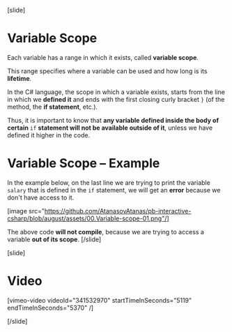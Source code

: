 [slide]
# Variable Scope
Each variable has a range in which it exists, called **variable scope**. 

This range specifies where a variable can be used and how long is its **lifetime**. 

In the C# language, the scope in which a variable exists, starts from the line in which we **defined it** and ends with the first closing curly bracket `}` (of the method, the **if statement**, etc.).

Thus, it is important to know that **any variable defined inside the body of certain** `if` **statement will not be available outside of it**, unless we have defined it higher in the code.

# Variable Scope – Example
In the example below, on the last line we are trying to print the variable `salary` that is defined in the `if` statement, we will get an **error** because we don't have access to it.

[image src="https://github.com/AtanasovAtanas/pb-interactive-csharp/blob/august/assets/00.Variable-scope-01.png"/]

The above code **will not compile**, because we are trying to access a variable **out of its scope**.
[/slide]

[slide]
# Video

[vimeo-video videoId="341532970" startTimeInSeconds="5119" endTimeInSeconds="5370" /]

[/slide]